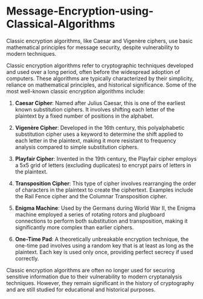# Message-Encryption-using-Classical-Algorithms
Classic encryption algorithms, like Caesar and Vigenère ciphers, use basic mathematical principles for message security, despite vulnerability to modern techniques.

Classic encryption algorithms refer to cryptographic techniques developed and used over a long period, often before the widespread adoption of computers. These algorithms are typically characterized by their simplicity, reliance on mathematical principles, and historical significance. Some of the most well-known classic encryption algorithms include:

1. **Caesar Cipher**: Named after Julius Caesar, this is one of the earliest known substitution ciphers. It involves shifting each letter of the plaintext by a fixed number of positions in the alphabet.

2. **Vigenère Cipher**: Developed in the 16th century, this polyalphabetic substitution cipher uses a keyword to determine the shift applied to each letter in the plaintext, making it more resistant to frequency analysis compared to simple substitution ciphers.

3. **Playfair Cipher**: Invented in the 19th century, the Playfair cipher employs a 5x5 grid of letters (excluding duplicates) to encrypt pairs of letters in the plaintext.

4. **Transposition Cipher**: This type of cipher involves rearranging the order of characters in the plaintext to create the ciphertext. Examples include the Rail Fence cipher and the Columnar Transposition cipher.

5. **Enigma Machine**: Used by the Germans during World War II, the Enigma machine employed a series of rotating rotors and plugboard connections to perform both substitution and transposition, making it significantly more complex than earlier ciphers.

6. **One-Time Pad**: A theoretically unbreakable encryption technique, the one-time pad involves using a random key that is at least as long as the plaintext. Each key is used only once, providing perfect secrecy if used correctly.

Classic encryption algorithms are often no longer used for securing sensitive information due to their vulnerability to modern cryptanalysis techniques. However, they remain significant in the history of cryptography and are still studied for educational and historical purposes.
